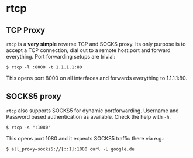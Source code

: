 # rtcp
## TCP Proxy

`rtcp` is a **very simple** reverse TCP and SOCKS proxy.
Its only purpose is to accept a TCP connection, dial out to a remote host:port and forward everything.
Port forwarding setups are trivial:

```
$ rtcp -l :8000 -t 1.1.1.1:80
```

This opens port 8000 on all interfaces and forwards everything to 1.1.1.1:80.

## SOCKS5 proxy

`rtcp` also supports SOCKS5 for dynamic portforwarding.
Username and Password based authentication as available.
Check the help with `-h`.

```
$ rtcp -s ":1080"
```

This opens port 1080 and it expects SOCKS5 traffic there via e.g.:

```
$ all_proxy=socks5://[::1]:1080 curl -L google.de
```
